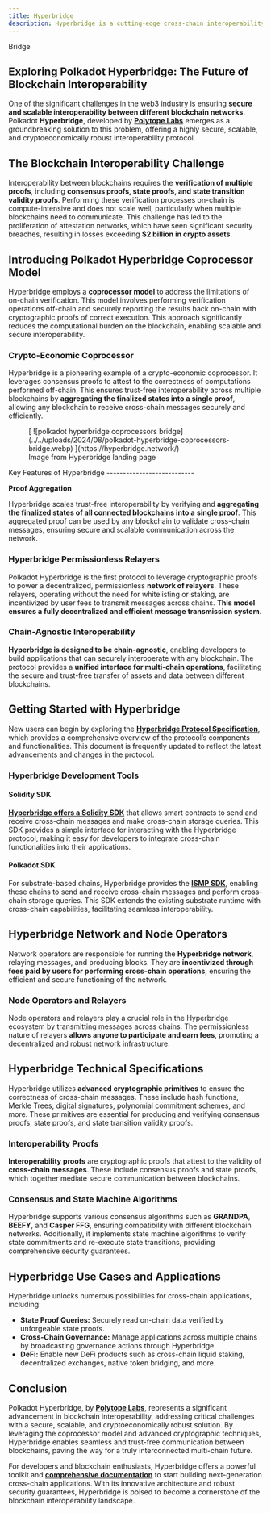 ```yaml
---
title: Hyperbridge
description: Hyperbridge is a cutting-edge cross-chain interoperability solution within the Polkadot ecosystem, enabling seamless and secure communication across different blockchain networks.
---
```

Bridge  


Exploring Polkadot Hyperbridge: The Future of Blockchain Interoperability
-------------------------------------------------------------------------

One of the significant challenges in the web3 industry is ensuring **secure and scalable interoperability between different blockchain networks**. Polkadot **Hyperbridge**, developed by [**Polytope Labs**](https://dablock.com/ecosystem/polytope-labs/) emerges as a groundbreaking solution to this problem, offering a highly secure, scalable, and cryptoeconomically robust interoperability protocol.

The Blockchain Interoperability Challenge
-----------------------------------------

Interoperability between blockchains requires the **verification of multiple proofs**, including **consensus proofs, state proofs, and state transition validity proofs**. Performing these verification processes on-chain is compute-intensive and does not scale well, particularly when multiple blockchains need to communicate. This challenge has led to the proliferation of attestation networks, which have seen significant security breaches, resulting in losses exceeding **$2 billion in crypto assets**.

Introducing Polkadot Hyperbridge Coprocessor Model
--------------------------------------------------

Hyperbridge employs a **coprocessor model** to address the limitations of on-chain verification. This model involves performing verification operations off-chain and securely reporting the results back on-chain with cryptographic proofs of correct execution. This approach significantly reduces the computational burden on the blockchain, enabling scalable and secure interoperability.

### Crypto-Economic Coprocessor

Hyperbridge is a pioneering example of a crypto-economic coprocessor. It leverages consensus proofs to attest to the correctness of computations performed off-chain. This ensures trust-free interoperability across multiple blockchains by **aggregating the finalized states into a single proof**, allowing any blockchain to receive cross-chain messages securely and efficiently.

<figure> [  
 ![polkadot hyperbridge coprocessors bridge](../../uploads/2024/08/polkadot-hyperbridge-coprocessors-bridge.webp) ](https://hyperbridge.network/)<figcaption>Image from Hyperbridge landing page</figcaption></figure>Key Features of Hyperbridge
---------------------------

**Proof Aggregation**

Hyperbridge scales trust-free interoperability by verifying and **aggregating the finalized states of all connected blockchains into a** **single proof**. This aggregated proof can be used by any blockchain to validate cross-chain messages, ensuring secure and scalable communication across the network.

### Hyperbridge Permissionless Relayers

Polkadot Hyperbridge is the first protocol to leverage cryptographic proofs to power a decentralized, permissionless **network of relayers**. These relayers, operating without the need for whitelisting or staking, are incentivized by user fees to transmit messages across chains. **This model ensures a fully decentralized and efficient message transmission system**.

### Chain-Agnostic Interoperability

**Hyperbridge is designed to be chain-agnostic**, enabling developers to build applications that can securely interoperate with any blockchain. The protocol provides a **unified interface for multi-chain operations**, facilitating the secure and trust-free transfer of assets and data between different blockchains.

Getting Started with Hyperbridge
--------------------------------

New users can begin by exploring the [**Hyperbridge Protocol Specification**](https://docs.hyperbridge.network/protocol), which provides a comprehensive overview of the protocol’s components and functionalities. This document is frequently updated to reflect the latest advancements and changes in the protocol.

### Hyperbridge Development Tools

#### Solidity SDK

[**Hyperbridge offers a Solidity SDK**](https://docs.hyperbridge.network/developers/evm/getting-started) that allows smart contracts to send and receive cross-chain messages and make cross-chain storage queries. This SDK provides a simple interface for interacting with the Hyperbridge protocol, making it easy for developers to integrate cross-chain functionalities into their applications.

#### Polkadot SDK

For substrate-based chains, Hyperbridge provides the [**ISMP SDK**](https://docs.hyperbridge.network/developers/polkadot/integration), enabling these chains to send and receive cross-chain messages and perform cross-chain storage queries. This SDK extends the existing substrate runtime with cross-chain capabilities, facilitating seamless interoperability.

Hyperbridge Network and Node Operators
--------------------------------------

Network operators are responsible for running the **Hyperbridge network**, relaying messages, and producing blocks. They are **incentivized through fees paid by users for performing cross-chain operations**, ensuring the efficient and secure functioning of the network.

### Node Operators and Relayers

Node operators and relayers play a crucial role in the Hyperbridge ecosystem by transmitting messages across chains. The permissionless nature of relayers **allows anyone to participate and earn fees**, promoting a decentralized and robust network infrastructure.

Hyperbridge Technical Specifications
------------------------------------

Hyperbridge utilizes **advanced cryptographic primitives** to ensure the correctness of cross-chain messages. These include hash functions, Merkle Trees, digital signatures, polynomial commitment schemes, and more. These primitives are essential for producing and verifying consensus proofs, state proofs, and state transition validity proofs.

### Interoperability Proofs

**Interoperability proofs** are cryptographic proofs that attest to the validity of **cross-chain messages**. These include consensus proofs and state proofs, which together mediate secure communication between blockchains.

### Consensus and State Machine Algorithms

Hyperbridge supports various consensus algorithms such as **GRANDPA**, **BEEFY**, and **Casper FFG**, ensuring compatibility with different blockchain networks. Additionally, it implements state machine algorithms to verify state commitments and re-execute state transitions, providing comprehensive security guarantees.

Hyperbridge Use Cases and Applications
--------------------------------------

Hyperbridge unlocks numerous possibilities for cross-chain applications, including:

- **State Proof Queries:** Securely read on-chain data verified by unforgeable state proofs.
- **Cross-Chain Governance:** Manage applications across multiple chains by broadcasting governance actions through Hyperbridge.
- **DeFi:** Enable new DeFi products such as cross-chain liquid staking, decentralized exchanges, native token bridging, and more.

Conclusion
----------

Polkadot Hyperbridge, by [**Polytope Labs**](https://dablock.com/ecosystem/polytope-labs/), represents a significant advancement in blockchain interoperability, addressing critical challenges with a secure, scalable, and cryptoeconomically robust solution. By leveraging the coprocessor model and advanced cryptographic techniques, Hyperbridge enables seamless and trust-free communication between blockchains, paving the way for a truly interconnected multi-chain future.

For developers and blockchain enthusiasts, Hyperbridge offers a powerful toolkit and [**comprehensive documentation**](https://docs.hyperbridge.network/) to start building next-generation cross-chain applications. With its innovative architecture and robust security guarantees, Hyperbridge is poised to become a cornerstone of the blockchain interoperability landscape.
